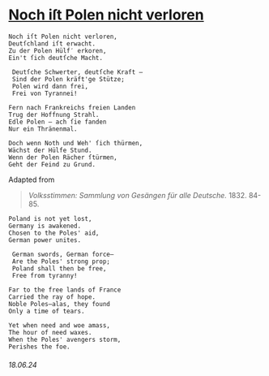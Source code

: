 # [Noch iſt Polen nicht verloren](https://open.spotify.com/track/04bNuHKHBig4OmprYyd4C5)
```
Noch iſt Polen nicht verloren,
Deutſchland iſt erwacht.
Zu der Polen Hülf′ erkoren,
Ein't ſich deutſche Macht.

 Deutſche Schwerter, deutſche Kraft —
 Sind der Polen kräft'ge Stütze;
 Polen wird dann frei,
 Frei von Tyrannei!

Fern nach Frankreichs freien Landen
Trug der Hoffnung Strahl.
Edle Polen — ach ſie fanden
Nur ein Thränenmal.

Doch wenn Noth und Weh' ſich thürmen,
Wächst der Hülfe Stund.
Wenn der Polen Rächer ſtürmen,
Geht der Feind zu Grund.
```
Adapted from
> *Volksstimmen: Sammlung von Gesängen für alle Deutsche.* 1832. 84-85.
```
Poland is not yet lost,
Germany is awakened.
Chosen to the Poles' aid,
German power unites.

 German swords, German force—
 Are the Poles' strong prop;
 Poland shall then be free,
 Free from tyranny!

Far to the free lands of France
Carried the ray of hope.
Noble Poles—alas, they found
Only a time of tears.

Yet when need and woe amass,
The hour of need waxes.
When the Poles' avengers storm,
Perishes the foe.
```
###### 18.06.24
